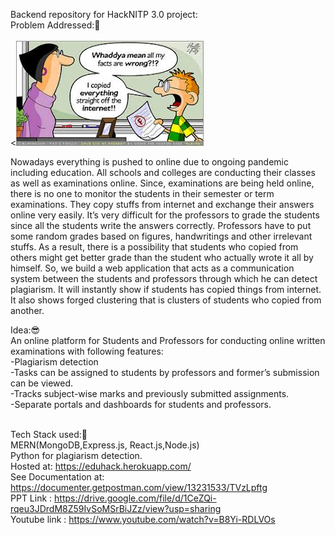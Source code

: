 Backend repository for HackNITP 3.0 project:</br>
Problem Addressed:🤔</br></br>
<![Plagiarism Cartoon](./images/cartoon.jfif)
</br>



Nowadays everything is pushed to online due to ongoing pandemic including education. All schools and colleges are conducting their classes as well as examinations online.
Since, examinations are being held online, there is no one to monitor the students in their semester or term examinations. They copy stuffs from internet and exchange their 
answers online very easily. It’s very difficult for the professors to grade the students since all the students write the answers correctly. Professors have to put some random 
grades based on figures, handwritings and other irrelevant stuffs. As a result, there is a possibility that students who copied from others might get better grade than the 
student who actually wrote it all by himself. So, we build a web application that acts as a communication system between the students and professors through which he can detect 
plagiarism. It will instantly show if students has copied things from internet.  It also shows forged clustering that is clusters of students who copied from another.<br/>

Idea:😎</br>
An online platform for Students and Professors for conducting online written examinations with following features:</br>
-Plagiarism detection</br>
-Tasks can be assigned to students by professors and former’s submission can be viewed.</br>
-Tracks subject-wise marks and previously submitted assignments.</br>
-Separate portals and dashboards for students and professors.</br></br>

Tech Stack used:🧐</br>
MERN(MongoDB,Express.js, React.js,Node.js)</br>
Python for plagiarism detection.</br>
Hosted at: https://eduhack.herokuapp.com/</br>
See Documentation at: https://documenter.getpostman.com/view/13231533/TVzLpftg</br>
PPT Link : https://drive.google.com/file/d/1CeZQi-rqeu3JDrdM8Z59IvSoMSrBiJZz/view?usp=sharing</br>
Youtube link : https://www.youtube.com/watch?v=B8Yi-RDLVOs
